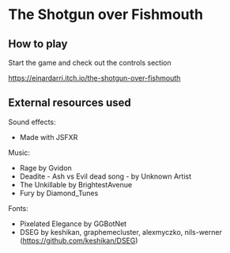 # The Shotgun over Fishmouth

## How to play

Start the game and check out the controls section

https://einardarri.itch.io/the-shotgun-over-fishmouth

## External resources used

Sound effects:
*   Made with JSFXR

Music:
*   Rage by Gvidon
*   Deadite - Ash vs Evil dead song - by Unknown Artist
*   The Unkillable by BrightestAvenue
*   Fury by Diamond_Tunes

Fonts:
*   Pixelated Elegance by GGBotNet
*   DSEG by keshikan, graphemecluster, alexmyczko, nils-werner (https://github.com/keshikan/DSEG)


